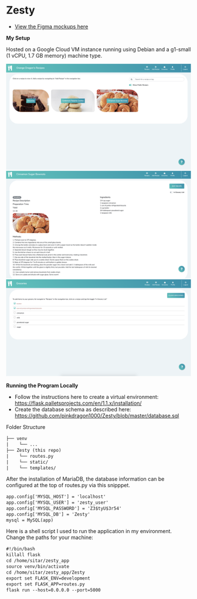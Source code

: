 # Zesty

* [View the Figma mockups here](https://www.figma.com/file/rKCVOp70tLCvjTWdO5pVeW/Recipe?node-id=0%3A1)

**My Setup**

Hosted on a Google Cloud VM instance running using Debian and a g1-small (1 vCPU, 1.7 GB memory) machine type.

![](/static/styles/Screenshot1.png)
![](/static/styles/Screenshot2.png)
![](/static/styles/Screenshot3.png)

**Running the Program Locally**

* Follow the instructions here to create a virtual environment: https://flask.palletsprojects.com/en/1.1.x/installation/
* Create the database schema as described here: https://github.com/pinkdragon1000/Zesty/blob/master/database.sql

Folder Structure
```
├── venv
|    └── ...
├── Zesty (this repo)
|    └── routes.py
|    └── static/
|    └── templates/

```
After the installation of MariaDB, the database information can be configured at the top of routes.py via this snipppet.  

```
app.config['MYSQL_HOST'] = 'localhost'
app.config['MYSQL_USER'] = 'zesty_user'
app.config['MYSQL_PASSWORD'] = 'Z3$tyU$3r54'
app.config['MYSQL_DB'] = 'Zesty'
mysql = MySQL(app)
```

Here is a shell script I used to run the application in my environment.  Change the paths for your machine: 
```
#!/bin/bash
killall flask
cd /home/sitar/zesty_app
source venv/bin/activate
cd /home/sitar/zesty_app/Zesty
export set FLASK_ENV=development
export set FLASK_APP=routes.py
flask run --host=0.0.0.0 --port=5000
```

